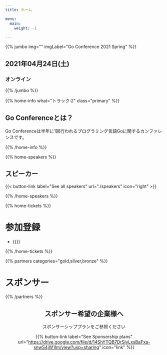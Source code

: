 ```yaml
---
title: ホーム

menu:
  main:
    weight: -1

---
```


{{% jumbo img="" imgLabel="Go Conference 2021 Spring" %}}

## 2021年04月24日(土) 
### オンライン

<!--connpassへのリンクを貼る
<a class="btn primary" href="https://gocon.connpass.com/event/148602/" target="_blank"><svg class="icon icon-cfp"><use xlink:href="#ticket"></use></svg>カンファレンスチケット</a> <a class="btn primary" href="https://gocon.connpass.com/event/149447/" target="_blank"><svg class="icon icon-cfp"><use xlink:href="#ticket"></use></svg>懇親会チケット</a>
-->

{{% /jumbo %}}

{{% home-info what="トラック:2" class="primary" %}}
## Go Conferenceとは？

Go Conferenceは半年に1回行われるプログラミング言語Goに関するカンファレンスです。

{{% /home-info %}}

<!-- ... -->
<!-- ... -->
<!-- ... -->

{{% home-speakers %}}
## スピーカー

{{< button-link label="See all speakers"
                url="./speakers"
                icon="right" >}}

{{% /home-speakers %}}

{{% home-tickets %}}
# 参加登録

<ul>
<li>{{<ticket name="当日スタッフ"
           starts="2021-03-29"
           ends="2021-04-24"
           price="無料"
           url="https://gocon.connpass.com/event/xxxxx/">}}</li>
</ul>

{{% /home-tickets %}}


{{% partners categories="gold,silver,bronze" %}}
# スポンサー

{{% /partners %}}

<div style="text-align: center; margin-bottom: 20px;">

## スポンサー希望の企業様へ
スポンサーシッププランをご参照ください

{{% button-link label="See Sponsership plans"
                url="https://drive.google.com/file/d/14ShYTQB7DrSiyLxsBaFxa-snwS4jW1Im/view?usp=sharing"
                icon="link" %}}
</div>

<!-- ... -->

<!-- ... -->
